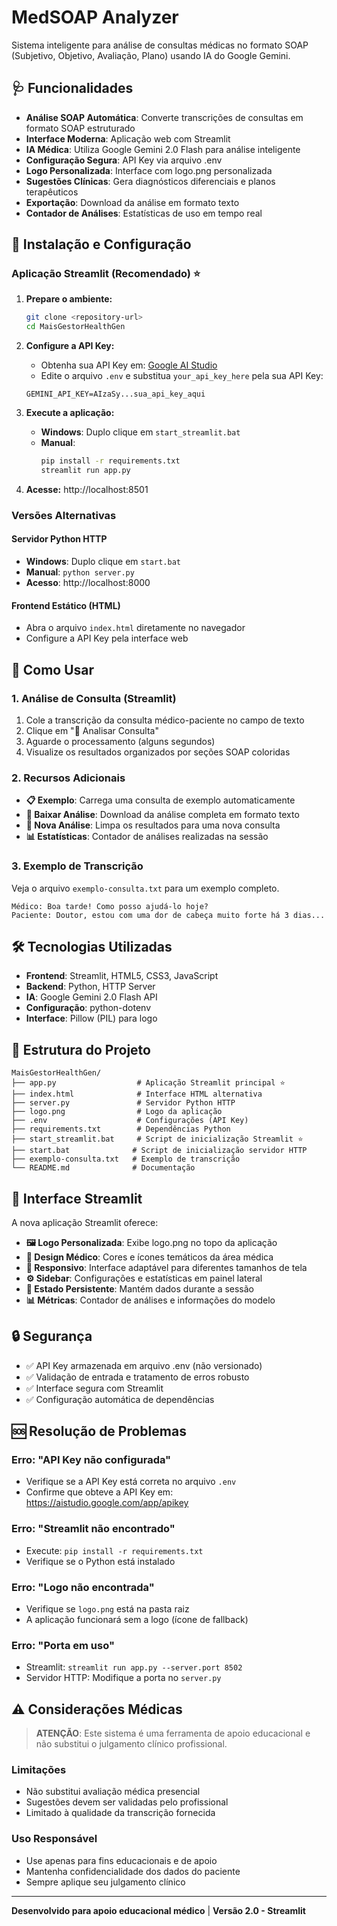 # MedSOAP Analyzer

Sistema inteligente para análise de consultas médicas no formato SOAP (Subjetivo, Objetivo, Avaliação, Plano) usando IA do Google Gemini.

## 🩺 Funcionalidades

- **Análise SOAP Automática**: Converte transcrições de consultas em formato SOAP estruturado
- **Interface Moderna**: Aplicação web com Streamlit
- **IA Médica**: Utiliza Google Gemini 2.0 Flash para análise inteligente
- **Configuração Segura**: API Key via arquivo .env
- **Logo Personalizada**: Interface com logo.png personalizada
- **Sugestões Clínicas**: Gera diagnósticos diferenciais e planos terapêuticos
- **Exportação**: Download da análise em formato texto
- **Contador de Análises**: Estatísticas de uso em tempo real

## 🚀 Instalação e Configuração

### Aplicação Streamlit (Recomendado) ⭐

1. **Prepare o ambiente:**
   ```bash
   git clone <repository-url>
   cd MaisGestorHealthGen
   ```

2. **Configure a API Key:**
   - Obtenha sua API Key em: [Google AI Studio](https://aistudio.google.com/app/apikey)
   - Edite o arquivo `.env` e substitua `your_api_key_here` pela sua API Key:
   ```env
   GEMINI_API_KEY=AIzaSy...sua_api_key_aqui
   ```

3. **Execute a aplicação:**
   - **Windows**: Duplo clique em `start_streamlit.bat`
   - **Manual**:
     ```bash
     pip install -r requirements.txt
     streamlit run app.py
     ```

4. **Acesse:** http://localhost:8501

### Versões Alternativas

#### Servidor Python HTTP
- **Windows**: Duplo clique em `start.bat`
- **Manual**: `python server.py`
- **Acesso**: http://localhost:8000

#### Frontend Estático (HTML)
- Abra o arquivo `index.html` diretamente no navegador
- Configure a API Key pela interface web

## 📝 Como Usar

### 1. Análise de Consulta (Streamlit)
1. Cole a transcrição da consulta médico-paciente no campo de texto
2. Clique em "🧠 Analisar Consulta"
3. Aguarde o processamento (alguns segundos)
4. Visualize os resultados organizados por seções SOAP coloridas

### 2. Recursos Adicionais
- **📋 Exemplo**: Carrega uma consulta de exemplo automaticamente
- **📄 Baixar Análise**: Download da análise completa em formato texto
- **🔄 Nova Análise**: Limpa os resultados para uma nova consulta
- **📊 Estatísticas**: Contador de análises realizadas na sessão

### 3. Exemplo de Transcrição
Veja o arquivo `exemplo-consulta.txt` para um exemplo completo.

```
Médico: Boa tarde! Como posso ajudá-lo hoje?
Paciente: Doutor, estou com uma dor de cabeça muito forte há 3 dias...
```

## 🛠️ Tecnologias Utilizadas

- **Frontend**: Streamlit, HTML5, CSS3, JavaScript
- **Backend**: Python, HTTP Server  
- **IA**: Google Gemini 2.0 Flash API
- **Configuração**: python-dotenv
- **Interface**: Pillow (PIL) para logo

## 📁 Estrutura do Projeto

```
MaisGestorHealthGen/
├── app.py                  # Aplicação Streamlit principal ⭐
├── index.html              # Interface HTML alternativa
├── server.py               # Servidor Python HTTP
├── logo.png                # Logo da aplicação
├── .env                    # Configurações (API Key)
├── requirements.txt        # Dependências Python
├── start_streamlit.bat     # Script de inicialização Streamlit ⭐
├── start.bat              # Script de inicialização servidor HTTP
├── exemplo-consulta.txt   # Exemplo de transcrição
└── README.md              # Documentação
```

## 🎨 Interface Streamlit

A nova aplicação Streamlit oferece:

- **🖼️ Logo Personalizada**: Exibe logo.png no topo da aplicação
- **🎨 Design Médico**: Cores e ícones temáticos da área médica
- **📱 Responsivo**: Interface adaptável para diferentes tamanhos de tela
- **⚙️ Sidebar**: Configurações e estatísticas em painel lateral
- **🔄 Estado Persistente**: Mantém dados durante a sessão
- **📊 Métricas**: Contador de análises e informações do modelo

## 🔒 Segurança

- ✅ API Key armazenada em arquivo .env (não versionado)
- ✅ Validação de entrada e tratamento de erros robusto
- ✅ Interface segura com Streamlit
- ✅ Configuração automática de dependências

## 🆘 Resolução de Problemas

### Erro: "API Key não configurada"
- Verifique se a API Key está correta no arquivo `.env`
- Confirme que obteve a API Key em: https://aistudio.google.com/app/apikey

### Erro: "Streamlit não encontrado"
- Execute: `pip install -r requirements.txt`
- Verifique se o Python está instalado

### Erro: "Logo não encontrada"
- Verifique se `logo.png` está na pasta raiz
- A aplicação funcionará sem a logo (ícone de fallback)

### Erro: "Porta em uso"
- Streamlit: `streamlit run app.py --server.port 8502`
- Servidor HTTP: Modifique a porta no `server.py`

## ⚠️ Considerações Médicas

> **ATENÇÃO**: Este sistema é uma ferramenta de apoio educacional e não substitui o julgamento clínico profissional.

### Limitações
- Não substitui avaliação médica presencial
- Sugestões devem ser validadas pelo profissional
- Limitado à qualidade da transcrição fornecida

### Uso Responsável
- Use apenas para fins educacionais e de apoio
- Mantenha confidencialidade dos dados do paciente
- Sempre aplique seu julgamento clínico

---

**Desenvolvido para apoio educacional médico** | **Versão 2.0 - Streamlit**
